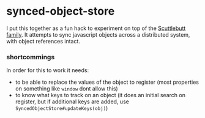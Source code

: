 # synced-object-store
  
I put this together as a fun hack to experiment on top of the [Scuttlebutt family](https://github.com/dominictarr/scuttlebutt).
It attempts to sync javascript objects across a distributed system, with object references intact.

### shortcommings

In order for this to work it needs:
  - to be able to replace the values of the object to register (most properties on something like `window` dont allow this)
  - to know what keys to track on an object (it does an initial search on register, but if additional keys are added, use `SyncedObjectStore#updateKeys(obj)`)